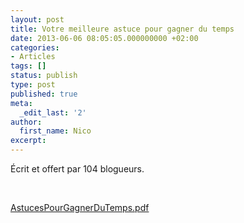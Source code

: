 ```yaml
---
layout: post
title: Votre meilleure astuce pour gagner du temps
date: 2013-06-06 08:05:05.000000000 +02:00
categories:
- Articles
tags: []
status: publish
type: post
published: true
meta:
  _edit_last: '2'
author:
  first_name: Nico
excerpt:
---
```


Écrit et offert par 104 blogueurs.

&nbsp;

<a href="/assets/AstucesPourGagnerDuTemps.pdf">AstucesPourGagnerDuTemps.pdf</a>


